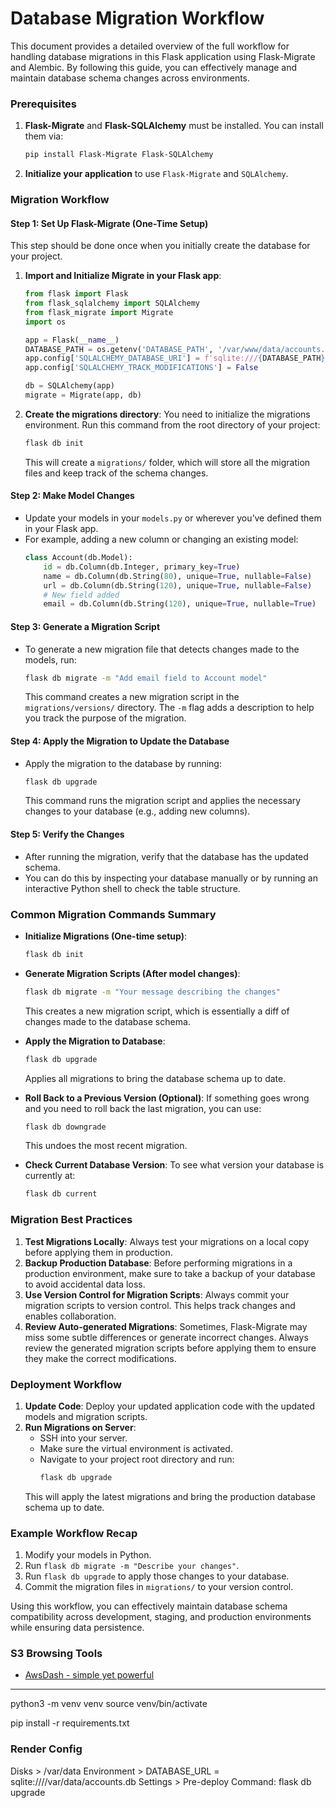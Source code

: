 # Database Migration Workflow

This document provides a detailed overview of the full workflow for handling database migrations in this Flask application using Flask-Migrate and Alembic. By following this guide, you can effectively manage and maintain database schema changes across environments.

### Prerequisites
1. **Flask-Migrate** and **Flask-SQLAlchemy** must be installed. You can install them via:
   ```bash
   pip install Flask-Migrate Flask-SQLAlchemy
   ```
2. **Initialize your application** to use `Flask-Migrate` and `SQLAlchemy`.

### Migration Workflow

#### Step 1: Set Up Flask-Migrate (One-Time Setup)
This step should be done once when you initially create the database for your project.

1. **Import and Initialize Migrate in your Flask app**:
   ```python
   from flask import Flask
   from flask_sqlalchemy import SQLAlchemy
   from flask_migrate import Migrate
   import os

   app = Flask(__name__)
   DATABASE_PATH = os.getenv('DATABASE_PATH', '/var/www/data/accounts.db')
   app.config['SQLALCHEMY_DATABASE_URI'] = f'sqlite:///{DATABASE_PATH}'
   app.config['SQLALCHEMY_TRACK_MODIFICATIONS'] = False

   db = SQLAlchemy(app)
   migrate = Migrate(app, db)
   ```

2. **Create the migrations directory**:
   You need to initialize the migrations environment. Run this command from the root directory of your project:
   ```bash
   flask db init
   ```
   This will create a `migrations/` folder, which will store all the migration files and keep track of the schema changes.

#### Step 2: Make Model Changes
- Update your models in your `models.py` or wherever you’ve defined them in your Flask app.
- For example, adding a new column or changing an existing model:
  ```python
  class Account(db.Model):
      id = db.Column(db.Integer, primary_key=True)
      name = db.Column(db.String(80), unique=True, nullable=False)
      url = db.Column(db.String(120), unique=True, nullable=False)
      # New field added
      email = db.Column(db.String(120), unique=True, nullable=True)
  ```

#### Step 3: Generate a Migration Script
- To generate a new migration file that detects changes made to the models, run:
  ```bash
  flask db migrate -m "Add email field to Account model"
  ```
  This command creates a new migration script in the `migrations/versions/` directory. The `-m` flag adds a description to help you track the purpose of the migration.

#### Step 4: Apply the Migration to Update the Database
- Apply the migration to the database by running:
  ```bash
  flask db upgrade
  ```
  This command runs the migration script and applies the necessary changes to your database (e.g., adding new columns).

#### Step 5: Verify the Changes
- After running the migration, verify that the database has the updated schema.
- You can do this by inspecting your database manually or by running an interactive Python shell to check the table structure.

### Common Migration Commands Summary

- **Initialize Migrations (One-time setup)**:
  ```bash
  flask db init
  ```
- **Generate Migration Scripts (After model changes)**:
  ```bash
  flask db migrate -m "Your message describing the changes"
  ```
  This creates a new migration script, which is essentially a diff of changes made to the database schema.

- **Apply the Migration to Database**:
  ```bash
  flask db upgrade
  ```
  Applies all migrations to bring the database schema up to date.

- **Roll Back to a Previous Version (Optional)**:
  If something goes wrong and you need to roll back the last migration, you can use:
  ```bash
  flask db downgrade
  ```
  This undoes the most recent migration.

- **Check Current Database Version**:
  To see what version your database is currently at:
  ```bash
  flask db current
  ```

### Migration Best Practices

1. **Test Migrations Locally**: Always test your migrations on a local copy before applying them in production.
2. **Backup Production Database**: Before performing migrations in a production environment, make sure to take a backup of your database to avoid accidental data loss.
3. **Use Version Control for Migration Scripts**: Always commit your migration scripts to version control. This helps track changes and enables collaboration.
4. **Review Auto-generated Migrations**: Sometimes, Flask-Migrate may miss some subtle differences or generate incorrect changes. Always review the generated migration scripts before applying them to ensure they make the correct modifications.

### Deployment Workflow

1. **Update Code**: Deploy your updated application code with the updated models and migration scripts.
2. **Run Migrations on Server**:
   - SSH into your server.
   - Make sure the virtual environment is activated.
   - Navigate to your project root directory and run:
     ```bash
     flask db upgrade
     ```
   This will apply the latest migrations and bring the production database schema up to date.

### Example Workflow Recap
1. Modify your models in Python.
2. Run `flask db migrate -m "Describe your changes"`.
3. Run `flask db upgrade` to apply those changes to your database.
4. Commit the migration files in `migrations/` to your version control.

Using this workflow, you can effectively maintain database schema compatibility across development, staging, and production environments while ensuring data persistence.

### S3 Browsing Tools
- [AwsDash - simple yet powerful](https://awsdash.com/)

---

python3 -m venv venv
source venv/bin/activate

pip install -r requirements.txt

### Render Config
Disks > /var/data
Environment > DATABASE_URL = sqlite:////var/data/accounts.db
Settings > Pre-deploy Command: flask db upgrade